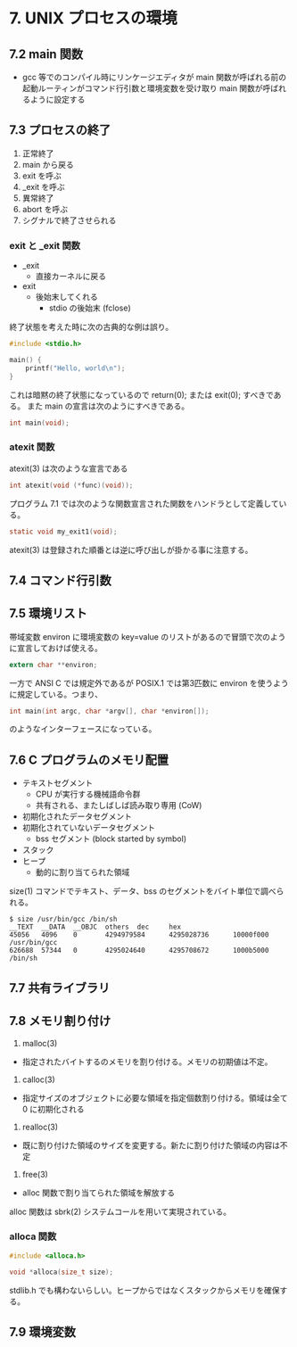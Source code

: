 # 7. UNIX プロセスの環境

## 7.2 main 関数

 * gcc 等でのコンパイル時にリンケージエディタが main 関数が呼ばれる前の起動ルーティンがコマンド行引数と環境変数を受け取り main 関数が呼ばれるように設定する

## 7.3 プロセスの終了

 1. 正常終了
   1. main から戻る
   1. exit を呼ぶ
   1. _exit を呼ぶ
 1. 異常終了
   1. abort を呼ぶ
   1. シグナルで終了させられる

### exit と _exit 関数

 * _exit
   + 直接カーネルに戻る
 * exit
   + 後始末してくれる
     - stdio の後始末 (fclose)

終了状態を考えた時に次の古典的な例は誤り。

```c
#include <stdio.h>

main() {
    printf("Hello, world\n");
}
```

これは暗黙の終了状態になっているので return(0); または exit(0); すべきである。
また main の宣言は次のようにすべきである。

```c
int main(void);
```

### atexit 関数

atexit(3) は次のような宣言である

```c
int atexit(void (*func)(void));
```

プログラム 7.1 では次のような関数宣言された関数をハンドラとして定義している。

```c
static void my_exit1(void);
```

atexit(3) は登録された順番とは逆に呼び出しが掛かる事に注意する。

## 7.4 コマンド行引数

## 7.5 環境リスト

帯域変数 environ に環境変数の key=value のリストがあるので冒頭で次のように宣言しておけば使える。

```c
extern char **environ;
```

一方で ANSI C では規定外であるが POSIX.1 では第3匹数に environ を使うように規定している。つまり、

```c
int main(int argc, char *argv[], char *environ[]);
```

のようなインターフェースになっている。

## 7.6 C プログラムのメモリ配置

 * テキストセグメント
   - CPU が実行する機械語命令群
   - 共有される、またしばしば読み取り専用 (CoW)
 * 初期化されたデータセグメント
 * 初期化されていないデータセグメント
   - bss セグメント (block started by symbol)
 * スタック
 * ヒープ
   - 動的に割り当てられた領域
   
size(1) コマンドでテキスト、データ、bss のセグメントをバイト単位で調べられる。

```
$ size /usr/bin/gcc /bin/sh
__TEXT  __DATA  __OBJC  others  dec     hex
45056   4096    0       4294979584      4295028736      10000f000       /usr/bin/gcc
626688  57344   0       4295024640      4295708672      1000b5000       /bin/sh
```

## 7.7 共有ライブラリ

## 7.8 メモリ割り付け

 1. malloc(3)
   - 指定されたバイトするのメモリを割り付ける。メモリの初期値は不定。
 1. calloc(3)
   - 指定サイズのオブジェクトに必要な領域を指定個数割り付ける。領域は全て 0 に初期化される
 1. realloc(3)
   - 既に割り付けた領域のサイズを変更する。新たに割り付けた領域の内容は不定
 1. free(3)
   - alloc 関数で割り当てられた領域を解放する

alloc 関数は sbrk(2) システムコールを用いて実現されている。

### alloca 関数

```c
#include <alloca.h>

void *alloca(size_t size);
```

stdlib.h でも構わないらしい。ヒープからではなくスタックからメモリを確保する。

## 7.9 環境変数


